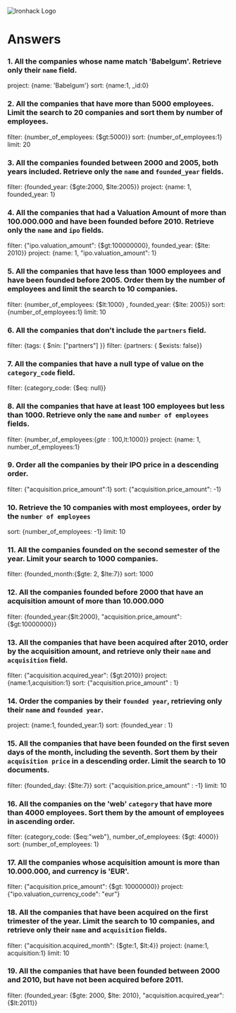 ![Ironhack Logo](https://i.imgur.com/1QgrNNw.png)

# Answers

### 1. All the companies whose name match 'Babelgum'. Retrieve only their `name` field.

project: {name: 'Babelgum'}
sort: {name:1, _id:0}

### 2. All the companies that have more than 5000 employees. Limit the search to 20 companies and sort them by **number of employees**.

filter: {number_of_employees: {$gt:5000}}
sort: {number_of_employees:1}
limit: 20

### 3. All the companies founded between 2000 and 2005, both years included. Retrieve only the `name` and `founded_year` fields.

filter: {founded_year: {$gte:2000, $lte:2005}}
project: {name: 1, founded_year: 1}

### 4. All the companies that had a Valuation Amount of more than 100.000.000 and have been founded before 2010. Retrieve only the `name` and `ipo` fields.

filter: {"ipo.valuation_amount": {$gt:100000000}, founded_year: {$lte: 2010}}
project: {name: 1, "ipo.valuation_amount": 1}

### 5. All the companies that have less than 1000 employees and have been founded before 2005. Order them by the number of employees and limit the search to 10 companies.

filter: {number_of_employees: {$lt:1000} , founded_year: {$lte: 2005}}
sort: {number_of_employees:1}
limit: 10

### 6. All the companies that don't include the `partners` field.

filter: {tags: { $nin: ["partners"] }}
filter: {partners: { $exists: false}}

### 7. All the companies that have a null type of value on the `category_code` field.

filter: {category_code: {$eq: null}}

### 8. All the companies that have at least 100 employees but less than 1000. Retrieve only the `name` and `number of employees` fields.

filter: {number_of_employees:{$gte:100,$lt:1000}}
project: {name: 1, number_of_employees:1}

### 9. Order all the companies by their IPO price in a descending order.

filter: {"acquisition.price_amount":1}
sort: {"acquisition.price_amount": -1}

### 10. Retrieve the 10 companies with most employees, order by the `number of employees`

sort: {number_of_employees: -1}
limit: 10

### 11. All the companies founded on the second semester of the year. Limit your search to 1000 companies.

filter: {founded_month:{$gte: 2, $lte:7}}
sort: 1000

### 12. All the companies founded before 2000 that have an acquisition amount of more than 10.000.000

filter: {founded_year:{$lt:2000}, "acquisition.price_amount": {$gt:10000000}}

### 13. All the companies that have been acquired after 2010, order by the acquisition amount, and retrieve only their `name` and `acquisition` field.

filter: {"acquisition.acquired_year": {$gt:2010}}
project: {name:1,acquisition:1}
sort: {"acquisition.price_amount" : 1}

### 14. Order the companies by their `founded year`, retrieving only their `name` and `founded year`.

project: {name:1, founded_year:1}
sort: {founded_year : 1}

### 15. All the companies that have been founded on the first seven days of the month, including the seventh. Sort them by their `acquisition price` in a descending order. Limit the search to 10 documents.

filter: {founded_day: {$lte:7}}
sort: {"acquisition.price_amount" : -1}
limit: 10

### 16. All the companies on the 'web' `category` that have more than 4000 employees. Sort them by the amount of employees in ascending order.

filter: {category_code: {$eq:"web"}, number_of_employees: {$gt: 4000}}
sort: {number_of_employees: 1}

### 17. All the companies whose acquisition amount is more than 10.000.000, and currency is 'EUR'.

filter: {"acquisition.price_amount": {$gt: 10000000}}
project: {"ipo.valuation_currency_code": "eur"}

### 18. All the companies that have been acquired on the first trimester of the year. Limit the search to 10 companies, and retrieve only their `name` and `acquisition` fields.

filter: {"acquisition.acquired_month": {$gte:1, $lt:4}} 
project: {name:1, acquisition:1}
limit: 10

### 19. All the companies that have been founded between 2000 and 2010, but have not been acquired before 2011.

filter: {founded_year: {$gte: 2000, $lte: 2010}, "acquisition.acquired_year": {$lt:2011}}

